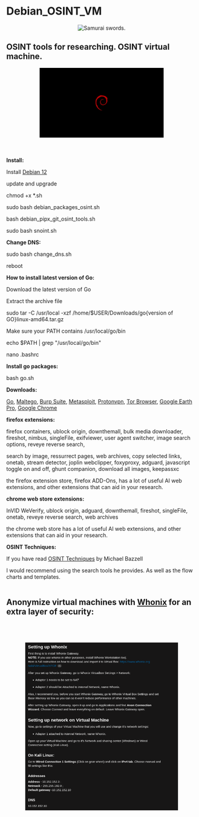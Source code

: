 # Debian_OSINT_VM
<div align="center">
 <img src="swords.gif" alt="Samurai swords." width="50%" height="50%"> 
</div>

<h2>OSINT tools for researching. OSINT virtual machine.</h2>

<div align="center">
 <img src="debian-wallpaper1920x1080.jpg" alt="black and red debian os logo" width="65%" height="65%"> 
</div>
<br><br>

**Install:**

Install <a href="https://www.debian.org/download">Debian 12</a>

update and upgrade

chmod +x *.sh

sudo bash debian_packages_osint.sh

bash debian_pipx_git_osint_tools.sh

sudo bash snoint.sh

**Change DNS:**

sudo bash change_dns.sh

reboot

**How to install latest version of Go:**

Download the latest version of Go

Extract the archive file

sudo tar -C /usr/local -xzf /home/$USER/Downloads/go{version of GO}linux-amd64.tar.gz

Make sure your PATH contains /usr/local/go/bin

echo $PATH | grep "/usr/local/go/bin"

nano .bashrc

**Install go packages:**

bash go.sh


**Downloads:**


<a href="https://go.dev/dl/">Go</a>, <a href="https://www.maltego.com/downloads/">Maltego</a>, 
<a href="https://portswigger.net/burp/communitydownload">Burp Suite</a>, 
<a href="https://apt.metasploit.com/">Metasploit</a>, 
<a href="https://protonvpn.com/">Protonvpn</a>, 
<a href="https://www.torproject.org/download/">Tor Browser</a>, 
<a href="https://www.google.com/earth/about/versions/">Google Earth Pro</a>, 
<a href="https://support.google.com/chrome/a/answer/9025903?hl=en">Google Chrome</a>


**firefox extensions:**

firefox containers, ublock origin, downthemall, bulk media downloader, fireshot, nimbus, singleFile, exifviewer, user agent switcher, image search options, reveye reverse search,

search by image, ressurrect pages, web archives, copy selected links, onetab, stream detector, joplin webclipper, foxyproxy, adguard, javascript toggle on and off, ghunt companion, download all images, keepassxc

the firefox extension store, firefox ADD-Ons, has a lot of useful AI web extensions, and other extensions that can aid in your research. 

**chrome web store extensions:**

InVID WeVerify, ublock origin, adguard, downthemall, fireshot, singleFile, onetab, reveye reverse search, web archives

the chrome web store has a lot of useful AI web extensions, and other extensions that can aid in your research.

**OSINT Techniques:**

If you have read <a href="https://www.osinttechniques.com/">OSINT Techniques</a> by Michael Bazzell

I would recommend using the search tools he provides. As well as the flow charts and templates.
<br><br>
<h2>
 
 **Anonymize virtual machines with <a href="https://www.whonix.org/wiki/Download">Whonix</a> for an extra layer of security:**
 
</h2>


<br><br>
<div align="center">

  <img src="Anonymizing_virtual_machines_with_Whonix.png" width="80%" height="80%">
  
</div>
<br><br><br>

